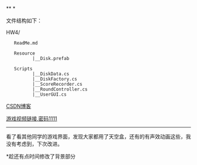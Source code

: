 
**
*

文件结构如下：

HW4/
       
       ReadMe.md
       
       Resource
              |__Disk.prefab
       
       Scripts
              |__DiskData.cs
              |__DiskFactory.cs
              |__ScoreRecorder.cs
              |__RoundController.cs
              |__UserGUI.cs
              
[CSDN博客](https://blog.csdn.net/qq_32335095/article/details/79968860)
       
[游戏视频链接,密码1111](http://v.youku.com/v_show/id_XMzU0NDY3NDY5Mg==.html?spm=a2h3j.8428770.3416059.1)

<hr>
看了看其他同学的游戏界面，发现大家都用了天空盒，还有的有声效动画这些，我没有考虑到，下次改进。

*趁还有点时间修改了背景部分


